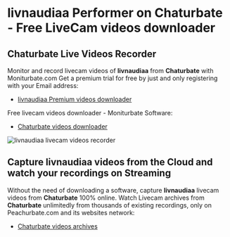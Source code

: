# livnaudiaa Performer on Chaturbate - Free LiveCam videos downloader

## Chaturbate Live Videos Recorder

Monitor and record livecam videos of **livnaudiaa** from **Chaturbate** with Moniturbate.com
Get a premium trial for free by just and only registering with your Email address:
* [livnaudiaa Premium videos downloader](https://moniturbate.com/request-demo-licence-key.html)

Free livecam videos downloader - Moniturbate Software:
* [Chaturbate videos downloader](https://moniturbate.com/moniturbate-download-software.html)

![livnaudiaa livecam videos recorder](https://peachurnet.com/templates/moniturbate-software.png)


## Capture livnaudiaa videos from the Cloud and watch your recordings on Streaming

Without the need of downloading a software, capture **livnaudiaa** livecam videos from **Chaturbate** 100% online.
Watch Livecam archives from **Chaturbate** unlimitedly from thousands of existing recordings, only on Peachurbate.com and its websites network:
* [Chaturbate videos archives](https://peachurnet.com/)